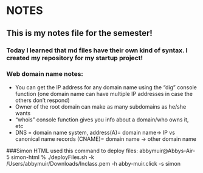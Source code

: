 # NOTES
## This is my notes file for the semester!
### Today I learned that md files have their own kind of syntax. I created my repository for my startup project!

### Web domain name notes:
- You can get the IP address for any domain name using the “dig” console function (one domain name can have multiple IP addresses in case the others don’t respond)
- Owner of the root domain can make as many subdomains as he/she wants
- “whois” console function gives you info about a domain/who owns it, etc
- DNS = domain name system, address(A)= domain name→ IP vs canonical name records (CNAME)= domain name → other domain name

###Simon HTML
used this command to deploy files: abbymuir@Abbys-Air-5 simon-html % ./deployFiles.sh -k /Users/abbymuir/Downloads/Inclass.pem -h abby-muir.click -s simon  
